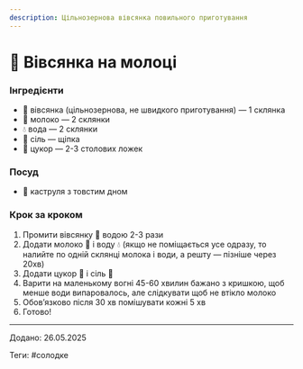 ```yaml
---
description: Цільнозернова вівсянка повильного приготування
---
```


# 🥛 Вівсянка на молоці

### Інгредієнти

* 🌾 вівсянка (цільнозернова, не швидкого приготування) — 1 склянка
* 🥛 молоко — 2 склянки
* :droplet: вода — 2 склянки
* 🧂 сіль — щіпка
* 🍬 цукор — 2-3 столових ложек

### Посуд

* 🍲 каструля з товстим дном

### Крок за кроком

1. Промити вівсянку 🌾 водою 2-3 рази
2. Додати молоко 🥛 і воду :droplet: (якщо не поміщається усе одразу, то налийте по одній склянці молока і води, а решту — пізніше через 20хв)
3. Додати цукор 🍬 і сіль 🧂
4. Варити на маленькому вогні 45-60 хвилин бажано з кришкою, щоб менше води випаровалось, але слідкувати щоб не втікло молоко
5. Обовʼязково після 30 хв помішувати кожні 5 хв
6. Готово!



***

Додано: 26.05.2025

Теги: #солодке

